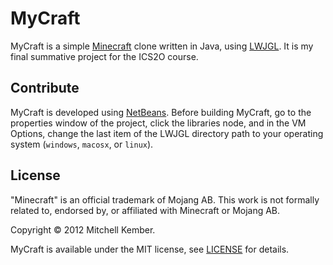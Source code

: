 MyCraft
=======

MyCraft is a simple [Minecraft][] clone written in Java, using [LWJGL][]. It is my final summative project for the ICS2O course.

[Minecraft]: http://minecraft.net
[LWJGL]: http://lwjgl.org

Contribute
----------
MyCraft is developed using [NetBeans][]. Before building MyCraft, go to the properties window of the project, click the libraries node, and in the VM Options, change the last item of the LWJGL directory path to  your operating system (`windows`, `macosx`, or `linux`).

[NetBeans]: http://netbeans.org

License
-------

"Minecraft" is an official trademark of Mojang AB. This work is not formally related to, endorsed by, or affiliated with Minecraft or Mojang AB.

Copyright © 2012 Mitchell Kember.

MyCraft is available under the MIT license, see [LICENSE][] for details.

[LICENSE]: https://github.com/mk12/mycraft/blob/master/LICENSE.md
